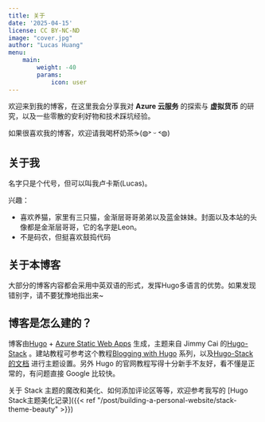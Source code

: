```yaml
---
title: 关于
date: '2025-04-15'
license: CC BY-NC-ND
image: "cover.jpg"
author: "Lucas Huang"
menu:
    main: 
        weight: -40
        params:
            icon: user
---
```


欢迎来到我的博客，在这里我会分享我对 **Azure 云服务** 的探索与 **虚拟货币** 的研究，以及一些零散的安利好物和技术踩坑经验。

如果很喜欢我的博客，欢迎请我喝杯奶茶☕(◍˃ ᵕ ˂◍)

## 关于我
名字只是个代号，但可以叫我卢卡斯(Lucas)。

兴趣：
- 喜欢养猫，家里有三只猫，金渐层哥哥弟弟以及蓝金妹妹。封面以及本站的头像都是金渐层哥哥，它的名字是Leon。
- 不是码农，但挺喜欢鼓捣代码


## 关于本博客
大部分的博客内容都会采用中英双语的形式，发挥Hugo多语言的优势。如果发现错别字，请不要犹豫地指出来~


## 博客是怎么建的？
博客由[Hugo](https://gohugo.io/getting-started/quick-start/)  + [Azure Static Web Apps](https://learn.microsoft.com/en-us/azure/static-web-apps/overview)  生成，主题来自 Jimmy Cai 的[Hugo-Stack](https://github.com/CaiJimmy/hugo-theme-stack)  。建站教程可参考这个教程[Blogging with Hugo](https://digitaldrummerj.me/series/blogging-with-hugo/) 系列，以及[Hugo-Stack的文档](https://stack.jimmycai.com/guide/) 进行主题设置。另外 Hugo 的官网教程写得十分新手不友好，看不懂是正常的，有问题直接 Google 比较快。

关于 Stack 主题的魔改和美化、如何添加评论区等等，欢迎参考我写的 [Hugo Stack主题美化记录]({{< ref "/post/building-a-personal-website/stack-theme-beauty" >}})